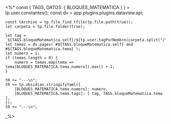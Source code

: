 <%*
    const { TAGS, DATOS: { BLOQUES_MATEMATICA } } = tp.user.constantes();
    const dv = app.plugins.plugins.dataview.api;

    const tArchivo = tp.file.find_tfile(tp.file.path(true));
    let carpeta = tp.file.folder(true);

    let tag = `${TAGS.bloqueMatematica.self}/${tp.user.tagPorNombre(carpeta.split("/").last())}`;
    let temas = dv.pages(`#${TAGS.bloqueMatematica.self} and #${TAGS.bloqueMatematica.tema}`);
    let numero = 1;
    if (temas.length > 0) {
        numero = temas.map(tema => tema[BLOQUES_MATEMATICA.tema.numero]).max() + 1;
    } 

    tR += "---\n";
    tR += tp.obsidian.stringifyYaml({
        [BLOQUES_MATEMATICA.tema.numero]: numero,
        [BLOQUES_MATEMATICA.tema.tags]: [ tag, TAGS.bloqueMatematica.tema ],
    });
    tR += "---\n";
_%>